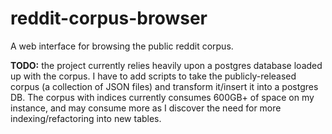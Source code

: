 # reddit-corpus-browser

A web interface for browsing the public reddit corpus.

**TODO:** the project currently relies heavily upon a postgres database loaded up with the corpus. I have to add scripts to take
the publicly-released corpus (a collection of JSON files) and transform it/insert it into a postgres DB. The corpus with indices
currently consumes 600GB+ of space on my instance, and may consume more as I discover the need for more indexing/refactoring into
new tables.
